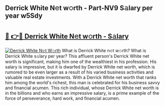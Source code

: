 ## Derrick White N𝚎t w𝚘rth - Part-NV9 S𝚊lary per year w5Sdy

# <h2><a href="http://gc4gmf.nevu.top/?p=Derrick+White">🔗 👉🔴 Derrick White N𝚎t w𝚘rth - S𝚊lary</a></h2>

[![Derrick White N𝚎t W𝚘rth](https://i.imgur.com/Oavwk0R.jpeg)](http://gc4gmf.nevu.top/?p=Derrick+White)
What is Derrick White n𝚎t w𝚘rth? What is Derrick White s𝚊lary per year?
This affluent person's Derrick White net worth is significant, making him one of the wealthiest in his profession. His salary is impressive, but it is dwarfed by Derrick White net worth, which is rumored to be even larger as a result of his varied business activities and valuable real estate investments. With a Derrick White net worth that ranks him among the world's richest, this man is celebrated for his business savvy and financial acumen. This rich individual, whose Derrick White net worth is in the billions and who earns an impressive salary, is a prime example of the force of perseverance, hard work, and financial acumen.
